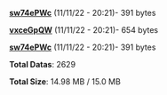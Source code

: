 [**sw74ePWc**](/data/sw74ePWc.txt) (11/11/22 - 20:21)- 391 bytes

[**vxceGpQW**](/data/vxceGpQW.txt) (11/11/22 - 20:21)- 654 bytes

[**sw74ePWc**](/data/sw74ePWc.txt) (11/11/22 - 20:21)- 391 bytes

**Total Datas**: 2629

**Total Size**: 14.98 MB / 15.0 MB